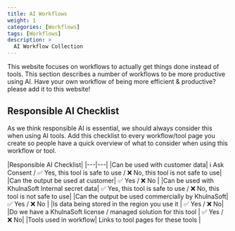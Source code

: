 ```yaml
---
title: AI Workflows
weight: 1
categories: [Workflows]
tags: [Workflows]
description: >
  AI Workflow Collection
---
```


This website focuses on workflows to actually get things done instead of tools. This section describes a number of workflows to be more productive using AI. Have your own workflow of being more efficient & productive? please add it to this website!

## Responsible AI Checklist
As we think responsible AI is essential, we should always consider this when using AI tools.
Add this checklist to every workflow/tool page you create so people have a quick overview of what to consider when using this workflow or tool.

|Responsible AI Checklist|
|---|---|
|Can be used with customer data| ℹ️ Ask Consent / ✅ Yes, this tool is safe to use / ❌ No, this tool is not safe to use|
|Can the output be used at customer| ✅ Yes / ❌ No |
|Can be used with KhulnaSoft Internal secret data| ✅ Yes, this tool is safe to use / ❌ No, this tool is not safe to use|
|Can the output be used commercially by KhulnaSoft| ✅ Yes / ❌ No |
|Is data being stored in the region you use it | ✅ Yes / ❌ No|
|Do we have a KhulnaSoft license / managed solution for this tool | ✅ Yes / ❌ No|
|Tools used in workflow| Links to tool pages for these tools |

